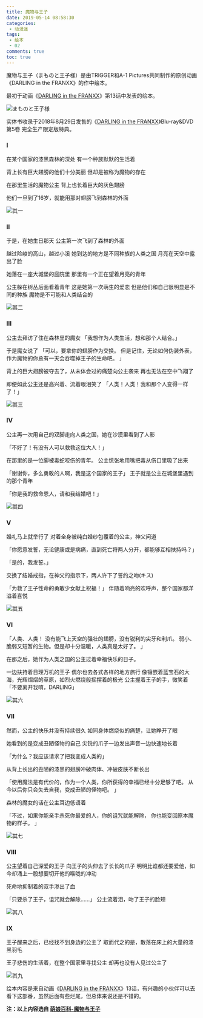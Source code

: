 ```yaml
---
title: 魔物与王子
date: 2019-05-14 08:58:30
categories:
 - 动漫迷
tags:
 - 绘本
 - 02 
comments: true
toc: true
---
```


魔物与王子（まものと王子様）是由TRIGGER和A-1 Pictures共同制作的原创动画《DARLING in the FRANXX》的作中绘本。

<!--more-->

最初于动画《[DARLING in the FRANXX](https://zh.moegirl.org/DARLING_in_the_FRANXX "DARLING in the FRANXX")》第13话中发表的绘本。

![まものと王子様](https://cdn.jsdelivr.net/gh/vensing/static@master/image/5d296e1f2d46999365.png)

实体书收录于2018年8月29日发售的《[DARLING in the FRANXX](https://zh.moegirl.org/DARLING_in_the_FRANXX "DARLING in the FRANXX")》Blu-ray&DVD第5卷 完全生产限定版特典。


### Ⅰ

在某个国家的漆黑森林的深处
有一个种族默默的生活着

背上长有巨大翅膀的他们十分美丽
但却是被称为魔物的存在

在那里生活的魔物公主
背上也长着巨大的灰色翅膀

他们一旦到了16岁，就能用那对翅膀飞到森林的外面

![其一](https://cdn.jsdelivr.net/gh/vensing/static@master/image/5d296d4f2167241821.jpg)


### Ⅱ

于是，在她生日那天
公主第一次飞到了森林的外面

越过险峻的高山，越过小溪
她到达的地方是不同种族的人类之国
月亮在天空中露出了脸

她落在一座大城堡的庭院里
那里有一个正在望着月亮的青年

公主躲在树丛后面看着青年
这是她第一次萌生的爱恋
但是他们和自己很明显是不同的种族
魔物是不可能和人类结合的

![其二](https://cdn.jsdelivr.net/gh/vensing/static@master/image/5d296d570fc4488645.jpg)

### Ⅲ

公主去拜访了住在森林里的魔女
「我想作为人类生活，想和那个人结合。」

于是魔女说了
「可以，要拿你的翅膀作为交换。
但是记住，无论如何伪装外表，
作为魔物的你总有一天会吞噬掉王子的生命吧。 」

背上的巨大翅膀被夺去了，从未体会过的痛楚向公主袭来
再也无法在空中飞翔了

即便如此公主还是高兴着、流着眼泪笑了
「人类！人类！我和那个人变得一样了！」

![其三](https://cdn.jsdelivr.net/gh/vensing/static@master/image/5d296d5fda27940188.jpg)

<!--more-->

### Ⅳ

公主再一次用自己的双脚走向人类之国，她在沙漠里看到了人影

「不好了！有没有人可以救救这位大人！」

在那里的是一位脚被毒蛇咬伤的青年。
公主慌张地用嘴把毒从伤口里吸了出来

「谢谢你，多么勇敢的人啊，我是这个国家的王子」
王子就是公主在城堡里遇到的那个青年

「你是我的救命恩人，请和我结婚吧！」

![其四](https://cdn.jsdelivr.net/gh/vensing/static@master/image/5d296d65ef9d268221.jpg)

### Ⅴ

婚礼马上就举行了
对着全身被纯白婚纱包覆着的公主，神父问道

「你愿意发誓，无论健康或是病痛，直到死亡将两人分开，都能够互相扶持吗？」

「是的，我发誓。」

交换了结婚戒指，在神父的指示下，两人许下了誓约之吻(キス)

「为救了王子性命的勇敢少女献上祝福！」
伴随着响亮的欢呼声，整个国家都洋溢着喜悦

![其五](https://cdn.jsdelivr.net/gh/vensing/static@master/image/5d296e635c4ee64201.jpg)

### Ⅵ

「人类、人类！
没有能飞上天空的强壮的翅膀，没有锐利的尖牙和利爪。
弱小、脆弱又短暂的生物。但是却十分温暖，人类真是太好了。 」

在那之后，她作为人类之国的公主过着幸福快乐的日子。

一边扶持着日理万机的王子
偶尔也去各式各样的地方旅行
像镶嵌着蓝宝石的大海，光辉熠熠的草原，如烈火燃烧般摇摆着的极光
公主握着王子的手，微笑着
「不要离开我唷，DARLING」

![其六](https://cdn.jsdelivr.net/gh/vensing/static@master/image/5d296dfa5ff0790430.jpg)

### Ⅶ

然而，公主的快乐并没有持续很久
如同身体燃烧似的痛楚，让她睁开了眼

她看到的是变成丑陋怪物的自己
尖锐的爪子一边发出声音一边快速地长着

「为什么？我应该请求了把我变成人类的」

从背上长出的丑陋的漆黑的翅膀冲破肉体、冲破皮肤不断长出

「使用魔法是有代价的，作为一个人类，你所获得的幸福已经十分足够了吧。
从今以后你只会失去自我，变成丑陋的怪物吧。 」

森林的魔女的话在公主耳边低语着

「不过，如果你能亲手杀死你最爱的人，你的诅咒就能解除，
你也能变回原本魔物的样子。 」

![其七](https://cdn.jsdelivr.net/gh/vensing/static@master/image/5d296dffd95d136183.jpg)

### Ⅷ

公主望着自己深爱的王子
向王子的头伸去了长长的爪子
明明比谁都还要爱他，如今却涌上一股想要切开他的喉咙的冲动

死命地抑制着的双手渗出了血

「只要杀了王子，诅咒就会解除……」
公主流着泪，吻了王子的脸颊

![其八](https://cdn.jsdelivr.net/gh/vensing/static@master/image/5d296e09e618793280.jpg)

### Ⅸ

王子醒来之后，已经找不到身边的公主了
取而代之的是，散落在床上的大量的漆黑羽毛

王子悲伤的生活着，在整个国家里寻找公主
却再也没有人见过公主了

![其九](https://cdn.jsdelivr.net/gh/vensing/static@master/image/5d296e899d7a224536.jpg)

绘本内容是来自动画《[DARLING in the FRANXX](https://zh.moegirl.org/DARLING_in_the_FRANXX)》13话，有兴趣的小伙伴可以去看下这部番，虽然后面有些烂尾，但总体来说还是不错的。

**注：以上内容选自 [萌娘百科-魔物与王子](https://zh.moegirl.org/%E9%AD%94%E7%89%A9%E4%B8%8E%E7%8E%8B%E5%AD%90)**

